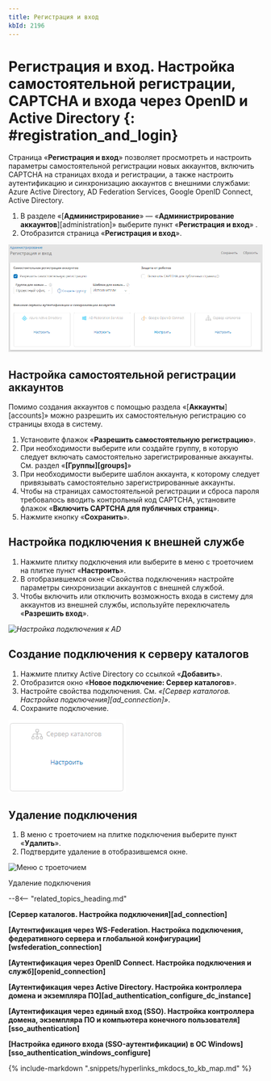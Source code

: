 ```yaml
---
title: Регистрация и вход
kbId: 2196
---
```


# Регистрация и вход. Настройка самостоятельной регистрации, CAPTCHA и входа через OpenID и Active Directory {: #registration_and_login}

Страница «**Регистрация и вход**» позволяет просмотреть и настроить параметры самостоятельной регистрации новых аккаунтов, включить CAPTCHA на страницах входа и регистрации, а также настроить аутентификацию и синхронизацию аккаунтов с внешними службами: Azure Active Directory, AD Federation Services, Google OpenID Connect, Active Directory.

1. В разделе «[**Администрирование**» — «**Администрирование аккаунтов**][administration]» выберите пункт «**Регистрация и вход**» <i class="fa-light  fa-user-plus">‌</i>.
2. Отобразится страница «**Регистрация и вход**».

_![Страница «Регистрация и вход»](img/registration_and_login.png)_

## Настройка самостоятельной регистрации аккаунтов

Помимо создания аккаунтов с помощью раздела «[**Аккаунты**][accounts]» можно разрешить их самостоятельную регистрацию со страницы входа в систему.

1. Установите флажок «**Разрешить самостоятельную регистрацию**».
2. При необходимости выберите или создайте группу, в которую следует включать самостоятельно зарегистрированные аккаунты. См. раздел «**[Группы][groups]**»
3. При необходимости выберите шаблон аккаунта, к которому следует привязывать самостоятельно зарегистрированные аккаунты.
4. Чтобы на страницах самостоятельной регистрации и сброса пароля требовалось вводить контрольный код CAPTCHA, установите флажок «**Включить CAPTCHA для публичных страниц**».
5. Нажмите кнопку «**Сохранить**».

## Настройка подключения к внешней службе

1. Нажмите плитку подключения или выберите в меню с троеточием на плитке пункт «**Настроить**».
2. В отобразившемся окне «Свойства подключения» настройте параметры синхронизации аккаунтов с внешней службой.
3. Чтобы включить или отключить возможность входа в систему для аккаунтов из внешней службы, используйте переключатель «**Разрешить вход**».

_![Настройка подключения к AD](img/registration_and_login_connection_tile.png)_

## Создание подключения к серверу каталогов

1. Нажмите плитку Active Directory со ссылкой «**Добавить**».
2. Отобразится окно «**Новое подключение: Сервер каталогов**».
3. Настройте свойства подключения. См. *«[Сервер каталогов. Настройка подключения][ad_connection]»*.
4. Сохраните подключение.

_![Плитка нового подключения к серверу каталогов](img/registration_and_login_add_ad.png)_

## Удаление подключения

1. В меню с троеточием на плитке подключения выберите пункт «**Удалить**».
2. Подтвердите удаление в отобразившемся окне.

![Меню с троеточием](img/registration_and_login_connection_ellipsis_menu.png)

Удаление подключения

--8<-- "related_topics_heading.md"

**[Сервер каталогов. Настройка подключения][ad_connection]**

**[Аутентификация через WS-Federation. Настройка подключения, федеративного сервера и глобальной конфигурации][wsfederation_connection]**

**[Аутентификация через OpenID Connect. Настройка подключения и служб][openid_connection]**

**[Аутентификация через Active Directory. Настройка контроллера домена и экземпляра ПО][ad_authentication_configure_dc_instance]**

**[Аутентификация через единый вход (SSO). Настройка контроллера домена, экземпляра ПО и компьютера конечного пользователя][sso_authentication]**

**[Настройка единого входа (SSO-аутентификации) в ОС Windows][sso_authentication_windows_configure]**

{%
include-markdown ".snippets/hyperlinks_mkdocs_to_kb_map.md"
%}
